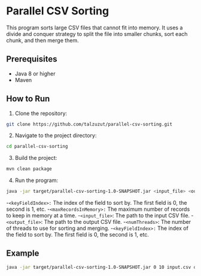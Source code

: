 # Parallel CSV Sorting

This program sorts large CSV files that cannot fit into memory. It uses a divide and conquer strategy to split the file into smaller chunks, sort each chunk, and then merge them.

## Prerequisites

- Java 8 or higher
- Maven

## How to Run

1. Clone the repository:
```bash
git clone https://github.com/talzuzut/parallel-csv-sorting.git
```
2. Navigate to the project directory:
```bash
cd parallel-csv-sorting
```
3. Build the project:
```bash
mvn clean package
```
4. Run the program:
```bash
java -jar target/parallel-csv-sorting-1.0-SNAPSHOT.jar <input_file> <output_file> <chunk_size>
```
-`<keyFieldIndex>:` The index of the field to sort by. The first field is 0, the second is 1, etc.
-`<maxRecordsInMemory>:` The maximum number of records to keep in memory at a time.
-`<input_file>`: The path to the input CSV file.
-`<output_file>`: The path to the output CSV file.
-`<numThreads>`: The number of threads to use for sorting and merging.
-`<keyFieldIndex>:` The index of the field to sort by. The first field is 0, the second is 1, etc.

## Example

```bash
java -jar target/parallel-csv-sorting-1.0-SNAPSHOT.jar 0 10 input.csv output.csv 2

```

